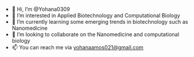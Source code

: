 - 👋 Hi, I’m @Yohana0309
- 👀 I’m interested in Applied Biotechnology and Computational Biology
- 🌱 I’m currently learning some emerging trends in biotechnology such as Nanomedicine
- 💞️ I’m looking to collaborate on the Nanomedicine and computational biology
- 📫 You can reach me via yohanaamos021@gmail.com
  

<!---
Yohana0309/Yohana0309 is a ✨ special ✨ repository because its `README.md` (this file) appears on your GitHub profile.
You can click the Preview link to take a look at your changes.
--->
